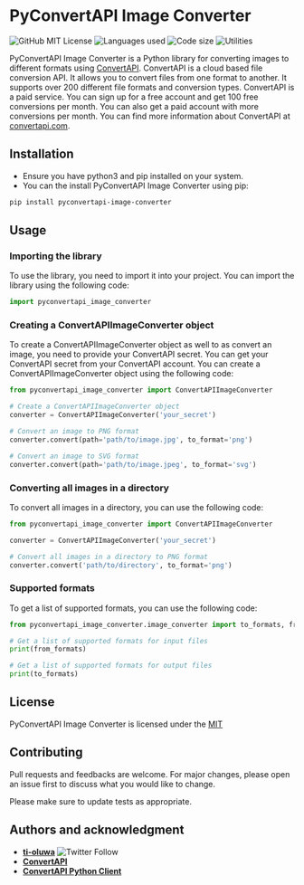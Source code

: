 # PyConvertAPI Image Converter

![GitHub MIT License](https://img.shields.io/github/license/ti-oluwa/pyconvertapi_image_converter?color=%23E1e5&style=plastic)
![Languages used](https://img.shields.io/github/languages/top/ti-oluwa/pyconvertapi_image_converter)
![Code size](https://img.shields.io/github/languages/code-size/ti-oluwa/pyconvertapi_image_converter)
![Utilities](https://img.shields.io/badge/Utilities-1-blue?style=plastic)

PyConvertAPI Image Converter is a Python library for converting images to different formats using [ConvertAPI](https://www.convertapi.com/). ConvertAPI is a cloud based file conversion API. It allows you to convert files from one format to another. It supports over 200 different file formats and conversion types. ConvertAPI is a paid service. You can sign up for a free account and get 100 free conversions per month. You can also get a paid account with more conversions per month. You can find more information about ConvertAPI at [convertapi.com](https://www.convertapi.com/).

## Installation

* Ensure you have python3 and pip installed on your system.
* You can the install PyConvertAPI Image Converter using pip:

```bash
pip install pyconvertapi-image-converter
```

## Usage

### Importing the library

To use the library, you need to import it into your project. You can import the library using the following code:

```python
import pyconvertapi_image_converter
```

### Creating a ConvertAPIImageConverter object

To create a ConvertAPIImageConverter object as well to as convert an image, you need to provide your ConvertAPI secret. You can get your ConvertAPI secret from your ConvertAPI account. You can create a ConvertAPIImageConverter object using the following code:

```python
from pyconvertapi_image_converter import ConvertAPIImageConverter

# Create a ConvertAPIImageConverter object
converter = ConvertAPIImageConverter('your_secret')

# Convert an image to PNG format
converter.convert(path='path/to/image.jpg', to_format='png')

# Convert an image to SVG format
converter.convert(path='path/to/image.jpeg', to_format='svg')
```

### Converting all images in a directory

To convert all images in a directory, you can use the following code:

```python
from pyconvertapi_image_converter import ConvertAPIImageConverter

converter = ConvertAPIImageConverter('your_secret')

# Convert all images in a directory to PNG format
converter.convert('path/to/directory', to_format='png')
```


### Supported formats

To get a list of supported formats, you can use the following code:

```python
from pyconvertapi_image_converter.image_converter import to_formats, from_formats

# Get a list of supported formats for input files
print(from_formats)

# Get a list of supported formats for output files
print(to_formats)
```

## License

PyConvertAPI Image Converter is licensed under the
[MIT](https://choosealicense.com/licenses/mit/)

## Contributing

Pull requests and feedbacks are welcome. For major changes, please open an issue first to discuss what you would like to change.

Please make sure to update tests as appropriate.

## Authors and acknowledgment

* [**ti-oluwa**](https://github.com/ti-oluwa) ![Twitter Follow](https://img.shields.io/twitter/follow/ti_oluwa_?style=social)
* [**ConvertAPI**](https://www.convertapi.com/)
* [**ConvertAPI Python Client**](https://github.com/ConvertAPI/convertapi-python)
